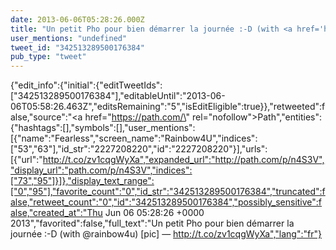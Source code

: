 ```yaml
---
date: 2013-06-06T05:28:26.000Z
title: "Un petit Pho pour bien démarrer la journée :-D (with <a href='http://twitter.com/rainbow4u'>@rainbow4u</a>) [pic] — http://t.co/zv1cqgWyXa″"
user_mentions: "undefined"
tweet_id: "342513289500176384"
pub_type: "tweet"
---
```

{"edit_info":{"initial":{"editTweetIds":["342513289500176384"],"editableUntil":"2013-06-06T05:58:26.463Z","editsRemaining":"5","isEditEligible":true}},"retweeted":false,"source":"<a href=\"https://path.com/\" rel=\"nofollow\">Path</a>","entities":{"hashtags":[],"symbols":[],"user_mentions":[{"name":"Fearless","screen_name":"Rainbow4U","indices":["53","63"],"id_str":"2227208220","id":"2227208220"}],"urls":[{"url":"http://t.co/zv1cqgWyXa","expanded_url":"http://path.com/p/n4S3V","display_url":"path.com/p/n4S3V","indices":["73","95"]}]},"display_text_range":["0","95"],"favorite_count":"0","id_str":"342513289500176384","truncated":false,"retweet_count":"0","id":"342513289500176384","possibly_sensitive":false,"created_at":"Thu Jun 06 05:28:26 +0000 2013","favorited":false,"full_text":"Un petit Pho pour bien démarrer la journée :-D (with @rainbow4u) [pic] — http://t.co/zv1cqgWyXa","lang":"fr"}
